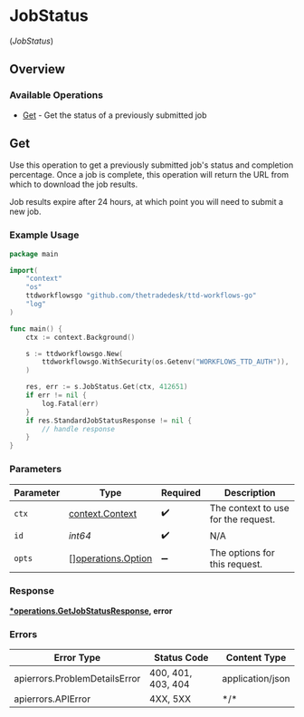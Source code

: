 # JobStatus
(*JobStatus*)

## Overview

### Available Operations

* [Get](#get) - Get the status of a previously submitted job

## Get

Use this operation to get a previously submitted job's status and completion percentage.
Once a job is complete, this operation will return the URL from which to download the job results.
            
Job results expire after 24 hours, at which point you will need to submit a new job.

### Example Usage

```go
package main

import(
	"context"
	"os"
	ttdworkflowsgo "github.com/thetradedesk/ttd-workflows-go"
	"log"
)

func main() {
    ctx := context.Background()

    s := ttdworkflowsgo.New(
        ttdworkflowsgo.WithSecurity(os.Getenv("WORKFLOWS_TTD_AUTH")),
    )

    res, err := s.JobStatus.Get(ctx, 412651)
    if err != nil {
        log.Fatal(err)
    }
    if res.StandardJobStatusResponse != nil {
        // handle response
    }
}
```

### Parameters

| Parameter                                                | Type                                                     | Required                                                 | Description                                              |
| -------------------------------------------------------- | -------------------------------------------------------- | -------------------------------------------------------- | -------------------------------------------------------- |
| `ctx`                                                    | [context.Context](https://pkg.go.dev/context#Context)    | :heavy_check_mark:                                       | The context to use for the request.                      |
| `id`                                                     | *int64*                                                  | :heavy_check_mark:                                       | N/A                                                      |
| `opts`                                                   | [][operations.Option](../../models/operations/option.md) | :heavy_minus_sign:                                       | The options for this request.                            |

### Response

**[*operations.GetJobStatusResponse](../../models/operations/getjobstatusresponse.md), error**

### Errors

| Error Type                    | Status Code                   | Content Type                  |
| ----------------------------- | ----------------------------- | ----------------------------- |
| apierrors.ProblemDetailsError | 400, 401, 403, 404            | application/json              |
| apierrors.APIError            | 4XX, 5XX                      | \*/\*                         |
